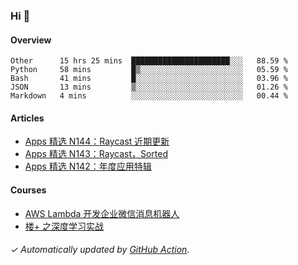 ### Hi 👋

#### Overview

<!--START_SECTION:waka-->
```text
Other      15 hrs 25 mins  ██████████████████████░░░   88.59 % 
Python     58 mins         █▒░░░░░░░░░░░░░░░░░░░░░░░   05.59 % 
Bash       41 mins         █░░░░░░░░░░░░░░░░░░░░░░░░   03.96 % 
JSON       13 mins         ▒░░░░░░░░░░░░░░░░░░░░░░░░   01.26 % 
Markdown   4 mins          ░░░░░░░░░░░░░░░░░░░░░░░░░   00.44 % 
```
<!--END_SECTION:waka-->

#### Articles

<!-- BLOG:START -->
- [Apps 精选 N144：Raycast 近期更新](http://huhuhang.com/post/product-hunt/product-hunt-n144)
- [Apps 精选 N143：Raycast，Sorted](http://huhuhang.com/post/product-hunt/product-hunt-n143)
- [Apps 精选 N142：年度应用特辑](http://huhuhang.com/post/product-hunt/product-hunt-n142)
<!-- BLOG:END -->

#### Courses

<!-- SYL:START -->
- [AWS Lambda 开发企业微信消息机器人](https://lanqiao.cn/courses/2868)
- [楼+ 之深度学习实战](https://lanqiao.cn/courses/2617)
<!-- SYL:END -->

###### ✓ Automatically updated by [GitHub Action](https://github.com/huhuhang/huhuhang/actions).
